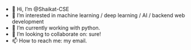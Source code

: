 - 👋 Hi, I’m @Shaikat-CSE
- 👀 I’m interested in machine learning / deep learning / AI / backend web development
- 🌱 I’m currently working with python.
- 💞️ I’m looking to collaborate on: sure!
- 📫 How to reach me: my email.

<!---
Shaikat-CSE/Shaikat-CSE is a ✨ special ✨ repository because its `README.md` (this file) appears on your GitHub profile.
You can click the Preview link to take a look at your changes.
--->
